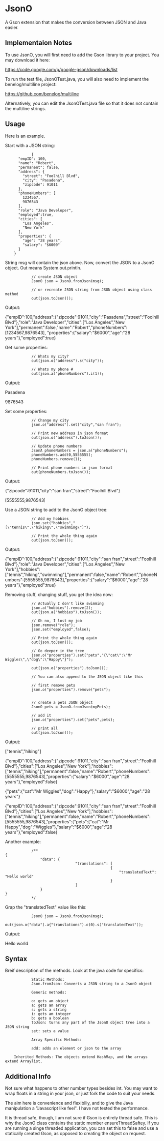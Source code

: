 JsonO
=====

A Gson extension that makes the conversion between JSON and Java easier.


## Implementaion Notes

To use JsonO, you will first need to add the Gson library to your project. You may download it here:


https://code.google.com/p/google-gson/downloads/list


To run the test file, JsonOTest.java, you will also need to implement the benelog/multiline project:

https://github.com/benelog/multiline

Alternatively, you can edit the JsonOTest.java file so that it does not contain the multiline strings.


## Usage

Here is an example.

Start with a JSON string:

                {
    	  "empID": 100,
    	  "name": "Robert",
    	  "permanent": false,
    	  "address": {
    	    "street": "Foolhill Blvd",
    	    "city": "Pasadena",
    	    "zipcode": 91011
    	  },
    	  "phoneNumbers": [
    	    1234567,
    	    9876543
    	  ],
    	  "role": "Java Developer",
    	  "employed":true,
    	  "cities": [
    	    "Los Angeles",
    	    "New York"
    	  ],
    	  "properties": {
    	    "age": "28 years",
    	    "salary": "$6000"
    	  }
    	}
    		
    		
 String msg will contain the json above. Now, convert the JSON to a JsonO object. Out means System.out.println.
 
 
                // create JSON object 
                JsonO json = JsonO.fromJson(msg);
                    
                // or recreate JSON string from JSON object using class method
                out(json.toJson());
                
                
Output: 

{"empID":100,"address":{"zipcode":91011,"city":"Pasadena","street":"Foolhill Blvd"},"role":"Java              Developer","cities":["Los Angeles","New York"],"permanent":false,"name":"Robert","phoneNumbers":[1234567,9876543],
"properties":{"salary":"$6000","age":"28 years"},"employed":true}



Get some properties:
                    
                // Whats my city?
                out(json.o("address").s("city"));
                
                // Whats my phone #
                out(json.a("phoneNumbers").i(1));


Output:

Pasadena

9876543



Set some properties:
                    
                // Change my city
                json.o("address").set("city","san fran");
                
                // Print new address in json format
                out(json.o("address").toJson());
                
                // Update phone numbers
                JsonA phoneNumbers = json.a("phoneNumbers");
                phoneNumbers.add(0,5555555);
                phoneNumbers.remove(1);
                
                // Print phone numbers in json format
                out(phoneNumbers.toJson());
                    
Output:

{"zipcode":91011,"city":"san fran","street":"Foolhill Blvd"}

[5555555,9876543]



Use a JSON string to add to the JsonO object tree:
                    
                // Add my hobbies
                json.set("hobbies","[\"tennis\",\"hiking\",\"swimming\"]");
                
                // Print the whole thing again
                out(json.toJson());
                    
Output:

{"empID":100,"address":{"zipcode":91011,"city":"san fran","street":"Foolhill Blvd"},"role":"Java Developer","cities":["Los Angeles","New York"],"hobbies":["tennis","hiking","swimming"],"permanent":false,"name":"Robert","phoneNumbers":[5555555,9876543],"properties":{"salary":"$6000","age":"28 years"},"employed":true}



Removing stuff, changing stuff, you get the idea now:
                    
                // Actually I don't like swimming
                json.a("hobbies").remove(2);
                out(json.a("hobbies").toJson());
                
                // Oh no, I lost my job
                json.remove("role");
                json.set("employed",false);
                
                // Print the whole thing again
                out(json.toJson());
                
                // Go deeper in the tree
                json.o("properties").set("pets","{\"cat\":\"Mr Wiggles\",\"dog\":\"Happy\"}");
                
                out(json.o("properties").toJson());
                
                // You can also append to the JSON object like this
                
                // first remove pets
                json.o("properties").remove("pets");
                
                
                // create a pets JSON object
                JsonO pets = JsonO.fromJson(myPets);
                
                // add it
                json.o("properties").set("pets",pets);
                
                // print all
                out(json.toJson());
 
Output:

["tennis","hiking"]

{"empID":100,"address":{"zipcode":91011,"city":"san fran","street":"Foolhill Blvd"},"cities":["Los Angeles","New York"],"hobbies":["tennis","hiking"],"permanent":false,"name":"Robert","phoneNumbers":[5555555,9876543],"properties":{"salary":"$6000","age":"28 years"},"employed":false}

{"pets":{"cat":"Mr Wiggles","dog":"Happy"},"salary":"$6000","age":"28 years"}

{"empID":100,"address":{"zipcode":91011,"city":"san fran","street":"Foolhill Blvd"},"cities":["Los Angeles","New York"],"hobbies":["tennis","hiking"],"permanent":false,"name":"Robert","phoneNumbers":[5555555,9876543],"properties":{"pets":{"cat":"Mr Happy","dog":"Wiggles"},"salary":"$6000","age":"28 years"},"employed":false}



Another example:

                /**
 	{
 	                "data": {
  	                                "translations": [
   	                                                {
    	                                                "translatedText": "Hello world"
                                                	}
  	                                ]
                	}
	}
                */
                
                
Grap the "translatedText" value like this:

                JsonO json = JsonO.fromJson(msg);
                out(json.o("data").a{"translations").o(0).s("translatedText"));
                
Output:

Hello world



## Syntax

Breif description of the methods. Look at the java code for specifics:

                Static Methods:
                Json.fromJson: Converts a JSON string to a JsonO object

                Generic methods:
                
                o: gets an object
                a: gets an array
                s: gets a string
                i: gets an integer
                b: gets a boolean
                toJson: turns any part of the JsonO object tree into a JSON string 
                set: sets a value
                
                Array Specific Methods:
                
                add: adds an element or json to the array
                
		Inherited Methods: The objects extend HashMap, and the arrays extend Arraylist.



## Additional Info

Not sure what happens to other number types besides int. You may want to wrap floats in a string in your json, or just fork the code to suit your needs.

The aim here is convenience and flexibiliy, and to give the Java manipulation a "Javascript like feel". I have not tested the performance.

It is thread safe, though, I am not sure if Gson is entirely thread safe. This is why the JsonO class contains the static member ensureThreadSaftey. If you are running a singe threaded application, you can set this to false and use a statically created Gson, as opposed to creating the object on request.


                
